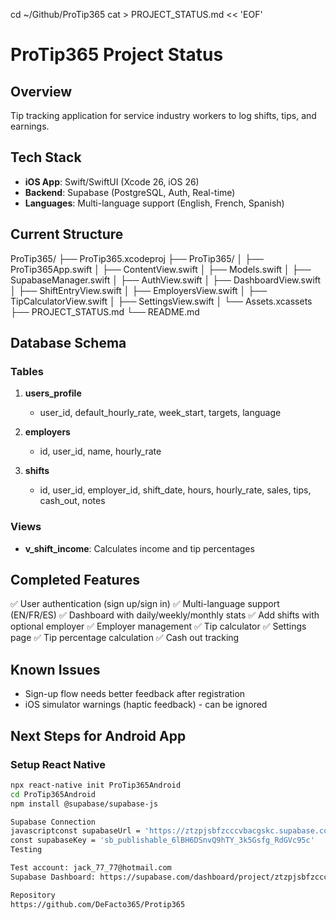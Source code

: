 cd ~/Github/ProTip365
cat > PROJECT_STATUS.md << 'EOF'
# ProTip365 Project Status

## Overview
Tip tracking application for service industry workers to log shifts, tips, and earnings.

## Tech Stack
- **iOS App**: Swift/SwiftUI (Xcode 26, iOS 26)
- **Backend**: Supabase (PostgreSQL, Auth, Real-time)
- **Languages**: Multi-language support (English, French, Spanish)

## Current Structure
ProTip365/
├── ProTip365.xcodeproj
├── ProTip365/
│   ├── ProTip365App.swift
│   ├── ContentView.swift
│   ├── Models.swift
│   ├── SupabaseManager.swift
│   ├── AuthView.swift
│   ├── DashboardView.swift
│   ├── ShiftEntryView.swift
│   ├── EmployersView.swift
│   ├── TipCalculatorView.swift
│   ├── SettingsView.swift
│   └── Assets.xcassets
├── PROJECT_STATUS.md
└── README.md

## Database Schema

### Tables
1. **users_profile**
   - user_id, default_hourly_rate, week_start, targets, language

2. **employers**
   - id, user_id, name, hourly_rate

3. **shifts**
   - id, user_id, employer_id, shift_date, hours, hourly_rate, sales, tips, cash_out, notes

### Views
- **v_shift_income**: Calculates income and tip percentages

## Completed Features
✅ User authentication (sign up/sign in)
✅ Multi-language support (EN/FR/ES)
✅ Dashboard with daily/weekly/monthly stats
✅ Add shifts with optional employer
✅ Employer management
✅ Tip calculator
✅ Settings page
✅ Tip percentage calculation
✅ Cash out tracking

## Known Issues
- Sign-up flow needs better feedback after registration
- iOS simulator warnings (haptic feedback) - can be ignored

## Next Steps for Android App

### Setup React Native
```bash
npx react-native init ProTip365Android
cd ProTip365Android
npm install @supabase/supabase-js

Supabase Connection
javascriptconst supabaseUrl = 'https://ztzpjsbfzcccvbacgskc.supabase.co'
const supabaseKey = 'sb_publishable_6lBH6DSnvQ9hTY_3k5Gsfg_RdGVc95c'
Testing

Test account: jack_77_77@hotmail.com
Supabase Dashboard: https://supabase.com/dashboard/project/ztzpjsbfzcccvbacgskc

Repository
https://github.com/DeFacto365/Protip365


